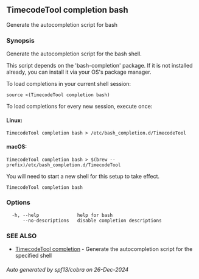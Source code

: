 ## TimecodeTool completion bash

Generate the autocompletion script for bash

### Synopsis

Generate the autocompletion script for the bash shell.

This script depends on the 'bash-completion' package.
If it is not installed already, you can install it via your OS's package manager.

To load completions in your current shell session:

	source <(TimecodeTool completion bash)

To load completions for every new session, execute once:

#### Linux:

	TimecodeTool completion bash > /etc/bash_completion.d/TimecodeTool

#### macOS:

	TimecodeTool completion bash > $(brew --prefix)/etc/bash_completion.d/TimecodeTool

You will need to start a new shell for this setup to take effect.


```
TimecodeTool completion bash
```

### Options

```
  -h, --help              help for bash
      --no-descriptions   disable completion descriptions
```

### SEE ALSO

* [TimecodeTool completion](TimecodeTool_completion.md)	 - Generate the autocompletion script for the specified shell

###### Auto generated by spf13/cobra on 26-Dec-2024
